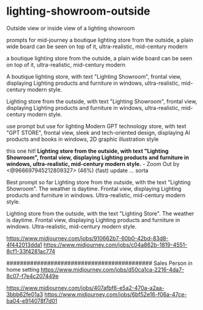 # lighting-showroom-outside
Outside view or inside view of a lighting showroom


prompts for mid-journey
a boutique lighting store from the outside, a plain wide board can be seen on top of it, ultra-realistic, mid-century modern

a boutique lighting store from the outside, a plain wide board can be seen on top of it, ultra-realistic, mid-century modern

A boutique lighting store, with text "Lighting Showroom", frontal view, displaying Lighting products and furniture in windows, ultra-realistic, mid-century modern style. 

Lighting store from the outside, with text "Lighting Showroom", frontal view, displaying Lighting products and furniture in windows, ultra-realistic, mid-century modern style.

use prompt but use for lighting
Modern GPT technology store, with text "GPT STORE", frontal view, sleek and tech-oriented design, displaying AI products and books in windows, 2D graphic illustration style

this one hit!
**Lighting store from the outside, with text "Lighting Showroom", frontal view, displaying Lighting products and furniture in windows, ultra-realistic, mid-century modern style.** - Zoom Out by <@966697945212809327> (46%) (fast) update ... sorta

Best prompt so far
Lighting store from the outside, with the text "Lighting Showroom". The weather is daytime. Frontal view, displaying Lighting products and furniture in windows. Ultra-realistic, mid-century modern style.


Lighting store from the outside, with the text "Lighting Store". The weather is daytime. Frontal view, displaying Lighting products and furniture in windows. Ultra-realistic, mid-century modern style. 


https://www.midjourney.com/jobs/910662b7-60b0-42bd-83d8-4f442013dda1
https://www.midjourney.com/jobs/c04a862b-1819-4551-8cf1-33f4281ac774



###########################################
Sales Person in home setting
https://www.midjourney.com/jobs/d50ca1ca-2216-4da7-8c07-f7e4c207449e

https://www.midjourney.com/jobs/407afbf6-e5a2-470a-a2aa-3bbb62fe01a3
https://www.midjourney.com/jobs/6bf52e16-f06a-47ce-ba04-e914078f7d01




